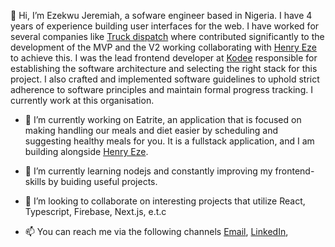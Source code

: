 👋 Hi,
I’m Ezekwu Jeremiah, a sofware engineer based in Nigeria. I have 4 years of experience building user interfaces for the web. I have worked for several companies like  [Truck dispatch](https://www.gettruckdispatch.com/) where contributed significantly to the development of the MVP and the V2 working collaborating with [Henry Eze](https://github.com/god-of-js) to achieve this. I was the lead frontend developer at [Kodee](https://kodee-marketing.vercel.app/) responsible for establishing the software architecture and selecting the right stack for this project. I 
also crafted and implemented software guidelines to uphold strict adherence to software principles and maintain formal progress 
tracking. I currently work at this organisation.


- 🔭 I’m currently working on Eatrite, an application that is focused on making handling our meals and diet easier by scheduling and suggesting healthy meals for you. It is a fullstack application, and I am building alongside [Henry Eze](https://github.com/god-of-js).
  
- 🌱 I’m currently learning nodejs and constantly improving my frontend-skills by buiding useful projects.
- 💞️ I’m looking to collaborate on interesting projects that utilize React, Typescript, Firebase, Next.js, e.t.c
- 📫 You can reach me via the following channels  [Email](mailto:ezekwujerry@gmail.com), [LinkedIn](www.linkedin.com/in/jerry-ezekwu), 

<!---
Ezekwu/Ezekwu is a ✨ special ✨ repository because its `README.md` (this file) appears on your GitHub profile.
You can click the Preview link to take a look at your changes.
--->
